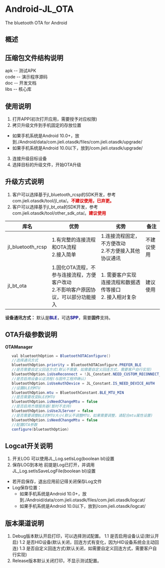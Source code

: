 # Android-JL_OTA
The bluetooth OTA for Android

概述
------------
 ## 压缩包文件结构说明
  apk -- 测试APK<br>
  code -- 演示程序源码<br>
  doc -- 开发文档<br>
  libs -- 核心库<br>
  
  
## 使用说明
1. 打开APP(初次打开应用，需要授予对应权限)
2. 拷贝升级文件到手机固定的存放位置<br>
  * 如果手机系统是Android 10.0+，放到./Android/data/com.jieli.otasdk/files/com.jieli.otasdk/upgrade/<br>
  * 如果手机系统是Android 10.0以下，放到/com.jieli.otasdk/upgrade/
3. 连接升级目标设备
4. 选择目标的升级文件，开始OTA升级

## 升级方式说明
1. 客户可以选择基于jl_bluetooth_rcsp的SDK开发，参考com.jieli.otasdk/tool/jl_ota/。<strong style="color:#D80000">不建议使用，已弃更。</strong>
2. 客户可以选择基于jl_bt_ota的SDK开发，参考com.jieli.otasdk/tool/other_sdk_ota/。<strong style="color:#D80000">建议使用</strong>


| 库名 | 优势  | 劣势 | 备注 |
| --- | --- | --- | --- |
| jl_bluetooth_rcsp | 1.有完整的连接流程和OTA流程<br>2.接入简单  | 1.连接流程固定，不方便改动 <br>2.不方便接入其他协议通讯 | 不建议使用 |
| jl_bt_ota | 1.固化OTA流程，不参与连接流程，方便客户改动<br> 2.不影响客户原因协议，可以部分功能接入 | 1. 需要客户实现连接流程和数据透传等接口 <br> 2. 接入相对复杂 | 建议使用 |


**设备通讯方式：** 默认是<strong style="color:#00008D">BLE</strong>，可选<strong style="color:#00008D">SPP</strong>，需要**固件**支持。

## OTA升级参数说明

**OTAManager**
```java
   val bluetoothOption = BluetoothOTAConfigure()
   //选择通讯方式
   bluetoothOption.priority = BluetoothOTAConfigure.PREFER_BLE
   //是否需要自定义回连方式(默认不需要，如需要自定义回连方式，需要客户自行实现)
   bluetoothOption.isUseReconnect = !JL_Constant.NEED_CUSTOM_RECONNECT_WAY
   //是否启用设备认证流程(与固件工程师确认)
   bluetoothOption.isUseAuthDevice = JL_Constant.IS_NEED_DEVICE_AUTH
   //设置BLE的MTU
   bluetoothOption.mtu = BluetoothConstant.BLE_MTU_MIN
   //是否需要改变BLE的MTU
   bluetoothOption.isNeedChangeMtu = false
   //是否启用杰理服务器(暂时不支持)
   bluetoothOption.isUseJLServer = false
   //是否需要调整BLE的MTU大小(默认不调整MTU，如果需要调整，请配合mtu属性设置)
   bluetoothOption.isNeedChangeMtu = false
   //配置OTA参数
   configure(bluetoothOption)
```

## Logcat开关说明

1. 开关LOG 可以使用JL_Log.setIsLog(boolean bl)设置
2. 保存LOG到本地 前提是Log已打开，并调用JL_Log.setIsSaveLogFile(boolean bl)设置
  * 若开启保存，退出应用前记得关闭保存Log文件
  * Log保存位置：
    * 如果手机系统是Android 10.0+，放到./Android/data/com.jieli.otasdk/files/com.jieli.otasdk/logcat/
    * 如果手机系统是Android 10.0以下，放到/com.jieli.otasdk/logcat/
    
## 版本渠道说明

1. Debug版本默认开启打印，可以选择测试配置。
	 1.1 是否启用设备认证(默认开启)
	 1.2 是否HID设备(默认关闭，回连方式有变化，因为HID设备系统会主动回连)
	 1.3 是否自定义回连方式(默认关闭，如需要自定义回连方式，需要客户自行实现)
2. Release版本默认关闭打印，不显示测试配置。
